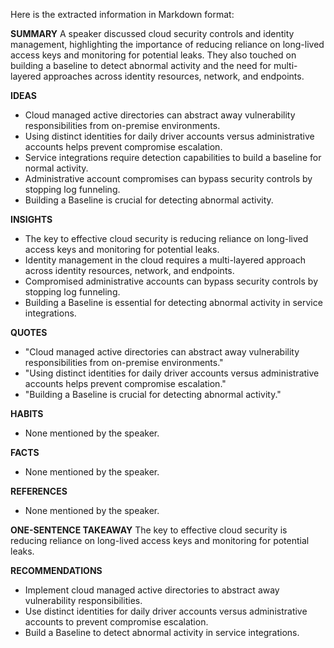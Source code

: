 Here is the extracted information in Markdown format:

**SUMMARY**
A speaker discussed cloud security controls and identity management, highlighting the importance of reducing reliance on long-lived access keys and monitoring for potential leaks. They also touched on building a baseline to detect abnormal activity and the need for multi-layered approaches across identity resources, network, and endpoints.

**IDEAS**
* Cloud managed active directories can abstract away vulnerability responsibilities from on-premise environments.
* Using distinct identities for daily driver accounts versus administrative accounts helps prevent compromise escalation.
* Service integrations require detection capabilities to build a baseline for normal activity.
* Administrative account compromises can bypass security controls by stopping log funneling.
* Building a Baseline is crucial for detecting abnormal activity.

**INSIGHTS**
* The key to effective cloud security is reducing reliance on long-lived access keys and monitoring for potential leaks.
* Identity management in the cloud requires a multi-layered approach across identity resources, network, and endpoints.
* Compromised administrative accounts can bypass security controls by stopping log funneling.
* Building a Baseline is essential for detecting abnormal activity in service integrations.

**QUOTES**
* "Cloud managed active directories can abstract away vulnerability responsibilities from on-premise environments."
* "Using distinct identities for daily driver accounts versus administrative accounts helps prevent compromise escalation."
* "Building a Baseline is crucial for detecting abnormal activity."

**HABITS**
* None mentioned by the speaker.

**FACTS**
* None mentioned by the speaker.

**REFERENCES**
* None mentioned by the speaker.

**ONE-SENTENCE TAKEAWAY**
The key to effective cloud security is reducing reliance on long-lived access keys and monitoring for potential leaks.

**RECOMMENDATIONS**
* Implement cloud managed active directories to abstract away vulnerability responsibilities.
* Use distinct identities for daily driver accounts versus administrative accounts to prevent compromise escalation.
* Build a Baseline to detect abnormal activity in service integrations.

